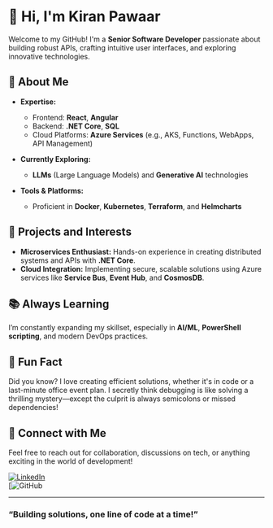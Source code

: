 # 👋 Hi, I'm Kiran Pawaar

Welcome to my GitHub! I'm a **Senior Software Developer** passionate about building robust APIs, crafting intuitive user interfaces, and exploring innovative technologies.  

## 🌟 About Me  

- **Expertise:**  
  - Frontend: **React**, **Angular**  
  - Backend: **.NET Core**, **SQL**  
  - Cloud Platforms: **Azure Services** (e.g., AKS, Functions, WebApps, API Management)
    
- **Currently Exploring:**  
  - **LLMs** (Large Language Models) and **Generative AI** technologies
    
- **Tools & Platforms:**  
  - Proficient in **Docker**, **Kubernetes**, **Terraform**, and **Helmcharts**  

## 🚀 Projects and Interests  

- **Microservices Enthusiast:** Hands-on experience in creating distributed systems and APIs with **.NET Core**.  
- **Cloud Integration:** Implementing secure, scalable solutions using Azure services like **Service Bus**, **Event Hub**, and **CosmosDB**.  

## 📚 Always Learning  

I’m constantly expanding my skillset, especially in **AI/ML**, **PowerShell scripting**, and modern DevOps practices.  

## 🎉 Fun Fact  

Did you know? I love creating efficient solutions, whether it's in code or a last-minute office event plan. I secretly think debugging is like solving a thrilling mystery—except the culprit is always semicolons or missed dependencies! 

## 💬 Connect with Me  

Feel free to reach out for collaboration, discussions on tech, or anything exciting in the world of development!  

[![LinkedIn](https://img.shields.io/badge/LinkedIn-Connect-blue)](https://linkedin.com/in/kiran-pawar-1260)  
[![GitHub]([https://github.com/your-profile](https://github.com/DWIJAA-05))  

---

### “Building solutions, one line of code at a time!”  
